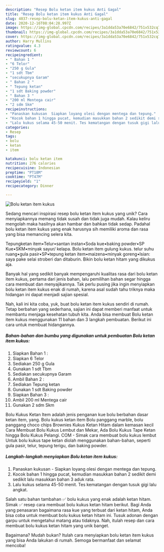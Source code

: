 ```yaml
---
description: "Resep Bolu ketan item kukus Anti Gagal"
title: "Resep Bolu ketan item kukus Anti Gagal"
slug: 4037-resep-bolu-ketan-item-kukus-anti-gagal
date: 2020-12-16T08:04:28.997Z
image: https://img-global.cpcdn.com/recipes/3a1dda53a70e6842/751x532cq70/bolu-ketan-item-kukus-foto-resep-utama.jpg
thumbnail: https://img-global.cpcdn.com/recipes/3a1dda53a70e6842/751x532cq70/bolu-ketan-item-kukus-foto-resep-utama.jpg
cover: https://img-global.cpcdn.com/recipes/3a1dda53a70e6842/751x532cq70/bolu-ketan-item-kukus-foto-resep-utama.jpg
author: Harry Mullins
ratingvalue: 4.3
reviewcount: 6
recipeingredient:
- " Bahan 1 "
- "6 Telor"
- "250 g Gula"
- "1 sdt Tbm"
- "secukupnya Garam"
- " Bahan 2 "
- " Tepung ketan"
- "1 sdt Baking powder"
- " Bahan 3 "
- "200 ml Mentega cair"
- "2 sdm Skm"
recipeinstructions:
- "Panaskan kukusan  Siapkan loyang olesi dengan mentega dan tepung."
- "Kocok bahan 1 hingga pucat, kemudian masukkan bahan 2 sedikit demi sedikit lalu masukkan bahan 3 aduk rata."
- "Lalu kukus selama 45-50 menit. Tes kematangan dengan tusuk gigi lalu angkat."
categories:
- Resep
tags:
- bolu
- ketan
- item

katakunci: bolu ketan item 
nutrition: 276 calories
recipecuisine: Indonesian
preptime: "PT18M"
cooktime: "PT47M"
recipeyield: "1"
recipecategory: Dinner

---
```



![Bolu ketan item kukus](https://img-global.cpcdn.com/recipes/3a1dda53a70e6842/751x532cq70/bolu-ketan-item-kukus-foto-resep-utama.jpg)

Sedang mencari inspirasi resep bolu ketan item kukus yang unik? Cara menyiapkannya memang tidak susah dan tidak juga mudah. Kalau keliru mengolah maka hasilnya akan hambar dan bahkan tidak sedap. Padahal bolu ketan item kukus yang enak harusnya sih memiliki aroma dan rasa yang bisa memancing selera kita.

Tepungketan item•Telur•santan instan•Soda kue•baking powder•SP Kue•SKM•minyak sayur/ kelapa. Bolu ketan item gulung kukus. telur suhu ruang•gula pasir•SP•tepung ketan item•maizena•minyak goreng•Isian: saya pake selai stroberi dan ditaburin. Bikin bolu ketan hitam yang dikukus aja.

Banyak hal yang sedikit banyak mempengaruhi kualitas rasa dari bolu ketan item kukus, pertama dari jenis bahan, lalu pemilihan bahan segar hingga cara membuat dan menyajikannya. Tak perlu pusing jika ingin menyiapkan bolu ketan item kukus enak di rumah, karena asal sudah tahu triknya maka hidangan ini dapat menjadi sajian spesial.


Nah, kali ini kita coba, yuk, buat bolu ketan item kukus sendiri di rumah. Tetap berbahan yang sederhana, sajian ini dapat memberi manfaat untuk membantu menjaga kesehatan tubuh kita. Anda bisa membuat Bolu ketan item kukus menggunakan 11 bahan dan 3 langkah pembuatan. Berikut ini cara untuk membuat hidangannya.

<!--inarticleads1-->

##### Bahan-bahan dan bumbu yang digunakan untuk pembuatan Bolu ketan item kukus:

1. Siapkan  Bahan 1 :
1. Siapkan 6 Telor
1. Sediakan 250 g Gula
1. Gunakan 1 sdt Tbm
1. Sediakan secukupnya Garam
1. Ambil  Bahan 2 :
1. Sediakan  Tepung ketan
1. Gunakan 1 sdt Baking powder
1. Siapkan  Bahan 3 :
1. Ambil 200 ml Mentega cair
1. Gunakan 2 sdm Skm


Bolu Kukus Ketan Item adalah jenis penganan kue bolu berbahan dasar ketan item, yang. Bolu kukus ketan item Bolu panggang marble, bolu panggang choco chips Brownies Kukus Ketan Hitam dalam kemasan kecil Cara Membuat Bolu Kukus Lembut dan Mekar, Ada Bolu Kukus Tape Ketan hingga Bolu Kukus Pelangi. COM - Simak cara membuat bolu kukus lembut Untuk bolu kukus tape ketan diolah menggunakan bahan-bahan, seperti gula pasir, telur, tepung terigu, dan baking powder. 

<!--inarticleads2-->

##### Langkah-langkah menyiapkan Bolu ketan item kukus:

1. Panaskan kukusan  - Siapkan loyang olesi dengan mentega dan tepung.
1. Kocok bahan 1 hingga pucat, kemudian masukkan bahan 2 sedikit demi sedikit lalu masukkan bahan 3 aduk rata.
1. Lalu kukus selama 45-50 menit. Tes kematangan dengan tusuk gigi lalu angkat.


Salah satu bahan tambahan ✅ bolu kukus yang enak adalah ketan hitam. Simak ✅ resep cara membuat bolu kukus ketan hitam berikut. Bagi Anda yang penasaran bagaimana rasa kue yang terbuat dari ketan hitam, Anda bisa coba untuk membuat bolu kukus ketan hitam ini. Tusuk adonan dengan garpu untuk mengetahui matang atau tidaknya. Nah, itulah resep dan cara membuat bolu kukus ketan hitam yang unik banget. 

Bagaimana? Mudah bukan? Itulah cara menyiapkan bolu ketan item kukus yang bisa Anda lakukan di rumah. Semoga bermanfaat dan selamat mencoba!
